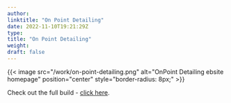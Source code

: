 ```yaml
---
author: 
linktitle: "On Point Detailing"
date: 2022-11-10T19:21:29Z
type: 
title: "On Point Detailing"
weight:
draft: false
---
```


{{< image src="/work/on-point-detailing.png" alt="OnPoint Detailing ebsite homepage" position="center" style="border-radius: 8px;" >}}

Check out the full build - [click here](https://onpointdetailing.co.uk).


